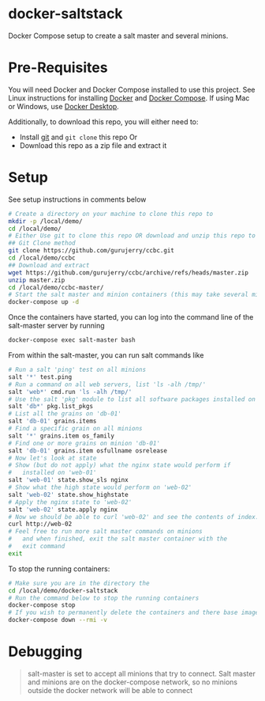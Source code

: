 # docker-saltstack
Docker Compose setup to create a salt master and several minions.

# Pre-Requisites
You will need Docker and Docker Compose installed to use this project.  See Linux instructions for installing [Docker](https://docs.docker.com/engine/install/#server) and [Docker Compose](https://docs.docker.com/compose/install/linux/). If using Mac or Windows, use [Docker Desktop](https://www.docker.com/products/docker-desktop/).

Additionally, to download this repo, you will either need to:
- Install [git](https://github.com/git-guides/install-git) and `git clone` this repo
Or
- Download this repo as a zip file and extract it

# Setup
See setup instructions in comments below
```bash
# Create a directory on your machine to clone this repo to
mkdir -p /local/demo/
cd /local/demo/
# Either Use git to clone this repo OR download and unzip this repo to your local directory
## Git Clone method
git clone https://github.com/gurujerry/ccbc.git
cd /local/demo/ccbc
## Download and extract
wget https://github.com/gurujerry/ccbc/archive/refs/heads/master.zip
unzip master.zip
cd /local/demo/ccbc-master/
# Start the salt master and minion containers (this may take several minutes to provision)
docker-compose up -d
```

Once the containers have started, you can log into the command line of the salt-master server by running
```bash
docker-compose exec salt-master bash
```

From within the salt-master, you can run salt commands like
```bash
# Run a salt 'ping' test on all minions
salt '*' test.ping
# Run a command on all web servers, list 'ls -alh /tmp/'
salt 'web*' cmd.run 'ls -alh /tmp/'
# Use the salt 'pkg' module to list all software packages installed on the (2) database servers
salt 'db*' pkg.list_pkgs
# List all the grains on 'db-01'
salt 'db-01' grains.items
# Find a specific grain on all minions
salt '*' grains.item os_family
# Find one or more grains on minion 'db-01'
salt 'db-01' grains.item osfullname osrelease
# Now let's look at state
# Show (but do not apply) what the nginx state would perform if
#   installed on 'web-01'
salt 'web-01' state.show_sls nginx
# Show what the high state would perform on 'web-02'
salt 'web-02' state.show_highstate
# Apply the nginx state to 'web-02'
salt 'web-02' state.apply nginx
# Now we should be able to curl 'web-02' and see the contents of index.html
curl http://web-02
# Feel free to run more salt master commands on minions 
#   and when finished, exit the salt master container with the
#   exit command
exit
```

To stop the running containers:
```bash
# Make sure you are in the directory the 
cd /local/demo/docker-saltstack
# Run the command below to stop the running containers
docker-compose stop
# If you wish to permanently delete the containers and there base image, run the command
docker-compose down --rmi -v
```

# Debugging
> salt-master is set to accept all minions that try to connect.  Salt master and minions are on the docker-compose network, so no minions outside the docker network will be able to connect
